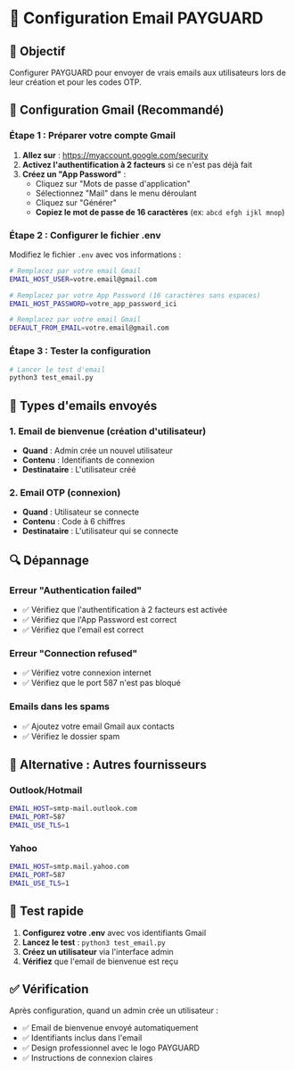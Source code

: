 # 📧 Configuration Email PAYGUARD

## 🎯 Objectif
Configurer PAYGUARD pour envoyer de vrais emails aux utilisateurs lors de leur création et pour les codes OTP.

## 🔧 Configuration Gmail (Recommandé)

### Étape 1 : Préparer votre compte Gmail

1. **Allez sur** : https://myaccount.google.com/security
2. **Activez l'authentification à 2 facteurs** si ce n'est pas déjà fait
3. **Créez un "App Password"** :
   - Cliquez sur "Mots de passe d'application"
   - Sélectionnez "Mail" dans le menu déroulant
   - Cliquez sur "Générer"
   - **Copiez le mot de passe de 16 caractères** (ex: `abcd efgh ijkl mnop`)

### Étape 2 : Configurer le fichier .env

Modifiez le fichier `.env` avec vos informations :

```bash
# Remplacez par votre email Gmail
EMAIL_HOST_USER=votre.email@gmail.com

# Remplacez par votre App Password (16 caractères sans espaces)
EMAIL_HOST_PASSWORD=votre_app_password_ici

# Remplacez par votre email Gmail
DEFAULT_FROM_EMAIL=votre.email@gmail.com
```

### Étape 3 : Tester la configuration

```bash
# Lancer le test d'email
python3 test_email.py
```

## 📧 Types d'emails envoyés

### 1. Email de bienvenue (création d'utilisateur)
- **Quand** : Admin crée un nouvel utilisateur
- **Contenu** : Identifiants de connexion
- **Destinataire** : L'utilisateur créé

### 2. Email OTP (connexion)
- **Quand** : Utilisateur se connecte
- **Contenu** : Code à 6 chiffres
- **Destinataire** : L'utilisateur qui se connecte

## 🔍 Dépannage

### Erreur "Authentication failed"
- ✅ Vérifiez que l'authentification à 2 facteurs est activée
- ✅ Vérifiez que l'App Password est correct
- ✅ Vérifiez que l'email est correct

### Erreur "Connection refused"
- ✅ Vérifiez votre connexion internet
- ✅ Vérifiez que le port 587 n'est pas bloqué

### Emails dans les spams
- ✅ Ajoutez votre email Gmail aux contacts
- ✅ Vérifiez le dossier spam

## 🚀 Alternative : Autres fournisseurs

### Outlook/Hotmail
```bash
EMAIL_HOST=smtp-mail.outlook.com
EMAIL_PORT=587
EMAIL_USE_TLS=1
```

### Yahoo
```bash
EMAIL_HOST=smtp.mail.yahoo.com
EMAIL_PORT=587
EMAIL_USE_TLS=1
```

## 📱 Test rapide

1. **Configurez votre .env** avec vos identifiants Gmail
2. **Lancez le test** : `python3 test_email.py`
3. **Créez un utilisateur** via l'interface admin
4. **Vérifiez** que l'email de bienvenue est reçu

## ✅ Vérification

Après configuration, quand un admin crée un utilisateur :
- ✅ Email de bienvenue envoyé automatiquement
- ✅ Identifiants inclus dans l'email
- ✅ Design professionnel avec le logo PAYGUARD
- ✅ Instructions de connexion claires